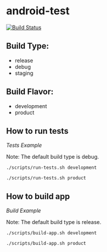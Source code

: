 # android-test

[![Build Status](https://travis-ci.com/eclipsegst/android-test.svg?branch=master)](https://travis-ci.com/eclipsegst/android-test)

## Build Type:
 - release
 - debug
 - staging
 
## Build Flavor:
 - development 
 - product
 
## How to run tests
*Tests Example*

Note: The default build type is debug.

`./scripts/run-tests.sh development`

`./scripts/run-tests.sh product`

## How to build app
*Build Example*

Note: The default build type is release.

`./scripts/build-app.sh development`

`./scripts/build-app.sh product`
